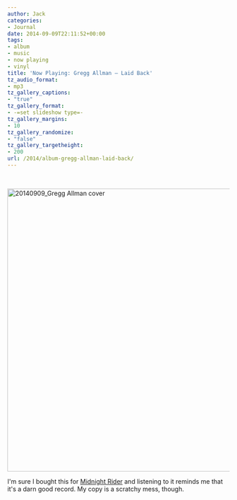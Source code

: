 ```yaml
---
author: Jack
categories:
- Journal
date: 2014-09-09T22:11:52+00:00
tags:
- album
- music
- now playing
- vinyl
title: 'Now Playing: Gregg Allman – Laid Back'
tz_audio_format:
- mp3
tz_gallery_captions:
- "true"
tz_gallery_format:
- -=set slideshow type=-
tz_gallery_margins:
- 10
tz_gallery_randomize:
- "false"
tz_gallery_targetheight:
- 200
url: /2014/album-gregg-allman-laid-back/
---
```


&nbsp;

[<img class="alignnone size-full wp-image-3524" src="/wp-content/uploads/2014/09/20140909_Gregg-Allman-cover.jpg" alt="20140909_Gregg Allman cover" width="640" height="640" srcset="/wp-content/uploads/2014/09/20140909_Gregg-Allman-cover.jpg 640w, /wp-content/uploads/2014/09/20140909_Gregg-Allman-cover-150x150.jpg 150w, /wp-content/uploads/2014/09/20140909_Gregg-Allman-cover-300x300.jpg 300w" sizes="(max-width: 640px) 100vw, 640px" />][1]

I'm sure I bought this for [Midnight Rider][2] and listening to it reminds me that it's a darn good record. My copy is a scratchy mess, though.

 [1]: /wp-content/uploads/2014/09/20140909_Gregg-Allman-cover.jpg
 [2]: https://en.wikipedia.org/wiki/Midnight_Rider